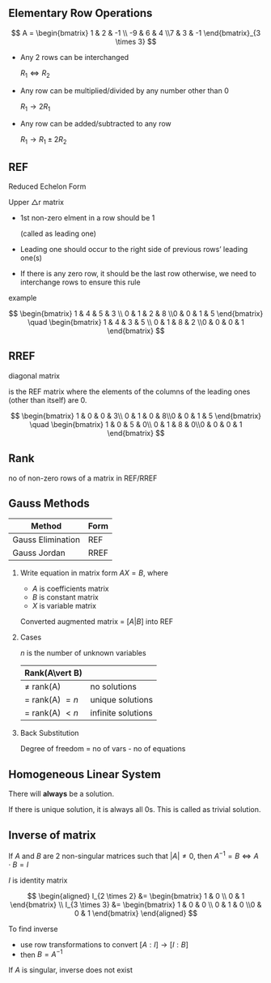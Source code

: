 ## Elementary Row Operations

$$
A =
\begin{bmatrix}
1 & 2 & -1 \\
-9 & 6 & 4 \\7 & 3 & -1
\end{bmatrix}_{3 \times 3}
$$

- Any 2 rows can be interchanged
  
	$R_1 \iff R_2$
- Any row can be multiplied/divided by any number other than 0
  
	$R_1 \to 2R_1$
- Any row can be added/subtracted to any row
  
	$R_1 \to R_1 \pm 2 R_2$

## REF

Reduced Echelon Form

Upper $\triangle$r matrix

- 1st non-zero elment in a row should be 1
  
	(called as leading one)
- Leading one should occur to the right side of previous rows’ leading one(s)
- If there is any zero row, it should be the last row
  otherwise, we need to interchange rows to ensure this rule

example

$$
\begin{bmatrix}
1 & 4 & 5 & 3 \\
0 & 1 & 2 & 8 \\0 & 0 & 1 & 5
\end{bmatrix} \quad
\begin{bmatrix}
1 & 4 & 3 & 5 \\
0 & 1 & 8 & 2 \\0 & 0 & 0 & 1
\end{bmatrix}
$$

## RREF

diagonal matrix

is the REF matrix where the elements of the columns of the leading ones (other than itself) are 0.

$$
\begin{bmatrix}
1 & 0 & 0 & 3\\
0 & 1 & 0 & 8\\0 & 0 & 1 & 5
\end{bmatrix} \quad
\begin{bmatrix}
1 & 0 & 5 & 0\\
0 & 1 & 8 & 0\\0 & 0 & 0 & 1
\end{bmatrix}
$$

## Rank

no of non-zero rows of a matrix in REF/RREF

## Gauss Methods

| Method            | Form |
| ----------------- | ---- |
| Gauss Elimination | REF  |
| Gauss Jordan      | RREF |

1. Write equation in matrix form $AX = B$, where
    - $A$ is coefficients matrix
    - $B$ is constant matrix
    - $X$ is variable matrix

   Converted augmented matrix = $[A | B]$ into REF

2. Cases
   
	 $n$ is the number of unknown variables
   
   | Rank(A\vert B)        |                    |
   | ----------------- | ------------------ |
   | $\ne$ rank(A)     | no solutions       |
   | $=$ rank(A) $= n$ | unique solutions   |
   | $=$ rank(A) $< n$ | infinite solutions |
   
3. Back Substitution
   
	 Degree of freedom = no of vars - no of equations

## Homogeneous Linear System

There will **always** be a solution.

If there is unique solution, it is always all 0s. This is called as trivial solution.

## Inverse of matrix

If $A$ and $B$ are 2 non-singular matrices such that $|A| \ne 0$, then $A^{-1} = B \iff A\cdot B = I$

$I$ is identity matrix

$$
\begin{aligned}
I_{2 \times 2} &=
\begin{bmatrix}
1 & 0 \\
0 & 1
\end{bmatrix} \\
I_{3 \times 3} &=
\begin{bmatrix}
1 & 0 & 0 \\
0 & 1 & 0 \\0 & 0 & 1
\end{bmatrix}
\end{aligned}
$$

To find inverse

- use row transformations to convert $[A:I] \to [I:B]$
- then $B = A^{-1}$

If $A$ is singular, inverse does not exist
